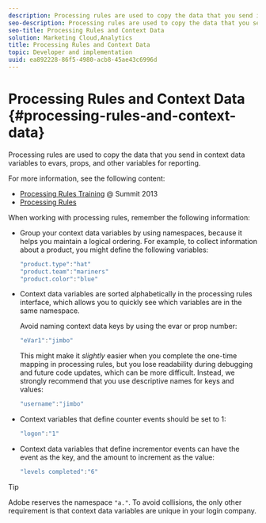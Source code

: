 ```yaml
---
description: Processing rules are used to copy the data that you send in context data variables to evars, props, and other variables for reporting.
seo-description: Processing rules are used to copy the data that you send in context data variables to evars, props, and other variables for reporting.
seo-title: Processing Rules and Context Data
solution: Marketing Cloud,Analytics
title: Processing Rules and Context Data
topic: Developer and implementation
uuid: ea892228-86f5-4980-acb8-45ae43c6996d
---
```


# Processing Rules and Context Data {#processing-rules-and-context-data}

Processing rules are used to copy the data that you send in context data variables to evars, props, and other variables for reporting.

 For more information, see the following content:

* [Processing Rules Training](https://tv.adobe.com/embed/1181/16506/) @ Summit 2013 
* [Processing Rules](https://marketing.adobe.com/resources/help/en_US/reference/?f=processing_rules)

When working with processing rules, remember the following information:

* Group your context data variables by using namespaces, because it helps you maintain a logical ordering. For example, to collect information about a product, you might define the following variables: 

  ```js
  "product.type":"hat" 
  "product.team":"mariners" 
  "product.color":"blue"
  ```

* Context data variables are sorted alphabetically in the processing rules interface, which allows you to quickly see which variables are in the same namespace.

  Avoid naming context data keys by using the evar or prop number:

  ```js
  "eVar1":"jimbo"
  ```

  This might make it *slightly* easier when you complete the one-time mapping in processing rules, but you lose readability during debugging and future code updates, which can be more difficult. Instead, we strongly recommend that you use descriptive names for keys and values:

  ```js
  "username":"jimbo"
  ```

* Context variables that define counter events should be set to 1:

  ```js
  "logon":"1"
  ```

* Context data variables that define incrementor events can have the event as the key, and the amount to increment as the value:

  ```js
  "levels completed":"6"
  ```

>[!TIP]
>
>Adobe reserves the namespace `"a."`. To avoid collisions, the only other requirement is that context data variables are unique in your login company.

